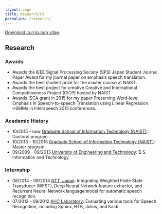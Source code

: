 ```yaml
---
layout: page
title: Research/CV
permalink: /research/
---
```

[Download curriculum vitae](https://github.com/truongdo/truongdo.github.io/raw/master/_docs/CV/cv.pdf).

## Research

### Awards
- Awards the IEEE Signal Processing Society (SPS) Japan Student Journal Paper Award for my journal paper on emphasis speech translation.
- Awards the best student prize for the master course at NAIST.
- Awards the best project for creative Creative and International Competitiveness Project (CICP) hosted by NAIST.
- Awards ISCA grant in 2015 for my paper Preserving Word-level Emphasis in Speech-to-speech Translation using Linear Regression HSMMs  in Interspeech 2015 conferences.

### Academic History
- 10/2015 - now [Graduate School of Information Technology (NAIST)](http://www.naist.jp/en/): Doctoral program
- 10/2013 - 10/2015 [Graduate School of Information Technology (NAIST)](http://www.naist.jp/en/): Master program
- 09/2009 - 09/2013 [University of Engineering and Technology](http://e.uet.vnu.edu.vn/): B.S. Information and Technology


### Internship
- 08/2014 - 09/2014 [NTT, Japan](http://www.kecl.ntt.co.jp/rps/english/index_e.html): Integrating Weighted Finite State Transducer (WFST), Deep Neural Network feature extractor, and Recurrent Neural Network language model for automatic speech recognition.
- 07/2012 - 09/2012 [AHC Laboratory](http://ahclab.naist.jp/index_en.html): Evaluating various tools for Speech Recognition, including Sphinx, HTK, Julius, and Kaldi.
